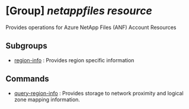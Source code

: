 # [Group] _netappfiles resource_

Provides operations for Azure NetApp Files (ANF) Account Resources

## Subgroups

- [region-info](/Commands/netappfiles/resource/region-info/readme.md)
: Provides region specific information

## Commands

- [query-region-info](/Commands/netappfiles/resource/_query-region-info.md)
: Provides storage to network proximity and logical zone mapping information.
